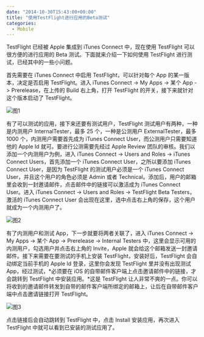 ```yaml
---
date: "2014-10-30T15:43:00+00:00"
title: "使用TestFlight进行应用的Beta测试"
categories:
  - Mobile
---
```


TestFlight 已经被 Apple 集成到 iTunes Connect 中，现在使用 TestFlight 可以很方便的进行应用的 Beta 测试。下面就来介绍一下如何使用 TestFlight 进行测试，已经其中的一些小问题。

首先需要在 iTunes Connect 中启用 TestFlight，可以针对每个 App 的某一版本，决定是否启用 TestFlight。进入 iTunes Connect -> My Apps -> 某个 App -> Prerelease，在上传的 Build 右上角，打开 TestFlight 的开关，接下来就针对这个版本启动了 TestFlight。

![图1](/images/testflight-1.png)

有了可以测试的应用，接下来还要有测试用户，TestFlight 测试用户有两种，一种是内测用户 InternalTester，最多 25 个，一种是公测用户 ExternalTester，最多 1000 个，内测用户需要首先成为 iTunes Connect User，而公测用户只需要知道他的 Apple Id 就可。要进行公测需要先经过 Apple Review 团队的审核。我们以添加一个内测用户为例，进入 iTunes Connect -> Users and Roles -> iTunes Connect Users，首先添加一个 iTunes Connect User，之所以要添加 iTunes Connect User，是因为 TestFlight 的测试用户必须是一个 iTunes Connect User，并且这个用户的角色必须是 Admin 或者 Technical。添加后，用户的邮箱里会收到一封邀请邮件，点击邮件中的链接可以激活成为 iTunes Connect User。进入 iTunes Connect -> Users and Roles -> TestFlight Beta Testers，激活的 iTunes Connect User 会出现在这里，选中点击右上角的保存，这个用户就成为一个内测用户了。

![图2](/images/testflight-2.png)

有了内测用户和测试 App，下一步就要将两者关联了，进入 iTunes Connect -> My Apps -> 某个 App -> Prerelease -> Internal Testers 中，这里会显示可用的内测用户，勾选用户并点击右上角的 Invite，Apple 就会给这个邮箱发送一封邀请邮件。接下来需要在要测试的手机上安装 TestFlight，安装好后，TestFlight 会自动绑定当前手机的 Apple Id 登录，这里你会发现 TestFlight 里并没有出现测试 App，经过测试，*必须要在 iOS 的自带邮件客户端上点击邀请邮件中的链接，才会跳转到 TestFlight 中安装应用。*这是 TestFlight 让人非常不爽的一点。你可以将收到的邀请邮件转发到自带的邮件客户端所绑定的邮箱上，让后在自带邮件客户端中点击邀请链接打开 TestFlight。

![图3](/images/testflight-3.png)

点击链接后会自动跳转到 TestFlight 中，点击 Install 安装应用，再次进入 TestFlight 中就可以看到已安装的测试应用了。
